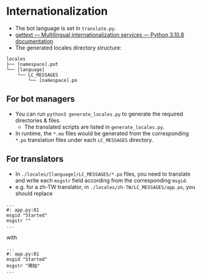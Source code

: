 # Internationalization

- The bot language is set in `translate.py`.
- [gettext — Multilingual internationalization services — Python 3.10.8 documentation](https://docs.python.org/3.10/library/gettext.html#internationalizing-your-programs-and-modules)
- The generated locales directory structure:

```
locales
├── [namespace].pot
└── [language]
    └── LC_MESSAGES
        └── [namespace].po
```

## For bot managers

- You can run `python3 generate_locales.py` to generate the required directories & files.
  - The translated scripts are listed in `generate_locales.py`.
- In runtime, the `*.mo` files would be generated from the corresponding `*.po` translation files under each `LC_MESSAGES` directory.

## For translators

- In `./locales/[language]/LC_MESSAGES/*.po` files, you need to translate and write each `msgstr` field according from the corresponding `msgid`.
- e.g. for a zh-TW translator, in `./locales/zh-TW/LC_MESSAGES/app.po`, you should replace

```
...
#: app.py:81
msgid "Started"
msgstr ""
...
```

with

```
...
#: app.py:81
msgid "Started"
msgstr "開始"
...
```

